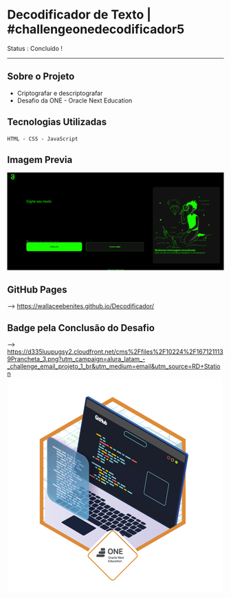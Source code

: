 # Decodificador de Texto | #challengeonedecodificador5

Status : Concluído !
 
---
## Sobre o Projeto
- Criptografar e descriptografar 
- Desafio da ONE - Oracle Next Education
 ## Tecnologias Utilizadas
````
HTML - CSS - JavaScript 

````
Imagem Previa 
---
<img src="/assets/previa.png">

GitHub Pages
---
--> https://wallaceebenites.github.io/Decodificador/

Badge pela Conclusão do Desafio
---
--> https://d335luupugsy2.cloudfront.net/cms%2Ffiles%2F10224%2F1671211139Prancheta_3.png?utm_campaign=alura_latam_-_challenge_email_projeto_1_br&utm_medium=email&utm_source=RD+Station
<img src="assets/cms_files_10224_1671211139Prancheta_3.png">
